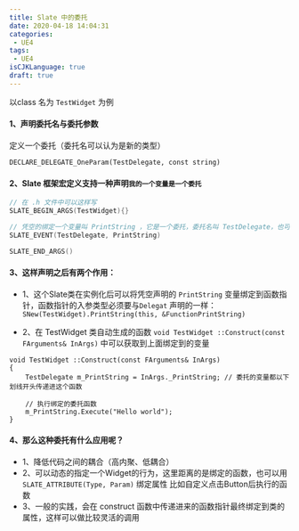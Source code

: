 ```yaml
---
title: Slate 中的委托
date: 2020-04-18 14:04:31
categories: 
 - UE4
tags: 
 - UE4
isCJKLanguage: true
draft: true
---
```


以class 名为 `TestWidget` 为例

#### 1、声明委托名与委托参数 
定义一个委托（委托名可以认为是新的类型）

`DECLARE_DELEGATE_OneParam(TestDelegate, const string)`

####  2、Slate 框架宏定义支持一种声明`我的一个变量是一个委托`

```C++
// 在 .h 文件中可以这样写
SLATE_BEGIN_ARGS(TestWidget){}     

// 凭空的绑定一个变量叫 PrintString ，它是一个委托，委托名叫 TestDelegate，也可以认为它的委托类型是 TestDelegate
SLATE_EVENT(TestDelegate, PrintString) 

SLATE_END_ARGS()
```

#### 3、这样声明之后有两个作用：  
- 1、这个Slate类在实例化后可以将凭空声明的 `PrintString` 变量绑定到函数指针，函数指针的入参类型必须要与`Delegat` 声明的一样：
```SNew(TestWidget).PrintString(this, &FunctionPrintString)  ```

- 2、在 TestWidget 类自动生成的函数 `void TestWidget ::Construct(const FArguments& InArgs)` 中可以获取到上面绑定到的变量
```
void TestWidget ::Construct(const FArguments& InArgs)
{  
	TestDelegate m_PrintString = InArgs._PrintString; // 委托的变量都以下划线开头传递进这个函数
	
	// 执行绑定的委托函数  
	m_PrintString.Execute("Hello world");
}
```

#### 4、那么这种委托有什么应用呢？
 - 1、降低代码之间的耦合（高内聚、低耦合）
 - 2、可以动态的指定一个Widget的行为，这里距离的是绑定的函数，也可以用`SLATE_ATTRIBUTE(Type, Param)` 绑定属性   比如自定义点击Button后执行的函数
 - 3、一般的实践，会在 construct 函数中传递进来的函数指针最终绑定到类的属性，这样可以做比较灵活的调用
